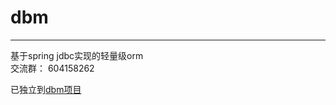 # dbm
------
基于spring jdbc实现的轻量级orm   
交流群：  604158262

已独立到[dbm项目](https://github.com/wayshall/dbm)
